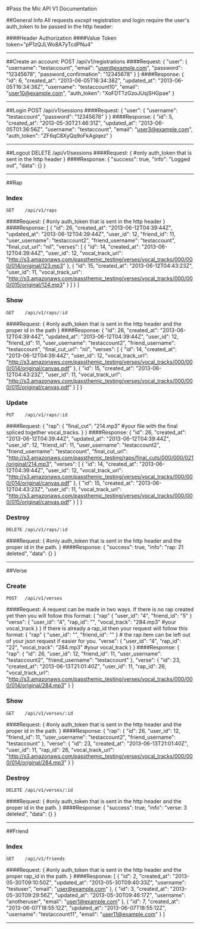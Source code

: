 #Pass the Mic API V1 Documentation

##General Info
All requests *except* registration and login require the user's auth_token to be passed in the http header:

####Header
    Authorization
####Value
    Token token="pP1zQJLWo8A7yTcdPNu4"
****

##Create an account:
    POST   /api/v1/registrations
####Request:
    {
        "user": {
            "username": "testaccount",
            "email": "user@example.com",
            "password": "12345678",
            "password_confirmation": "12345678"
        }
    }
####Response:
    {
        "id": 6,
        "created_at": "2013-06-05T16:34:38Z",
        "updated_at": "2013-06-05T16:34:38Z",
        "username": "testaccount10",
        "email": "user10@example.com",
        "auth_token": "XoFDTTzGzoJUsjSHGpae"
    }
****

##Login
    POST   /api/v1/sessions
####Request:
    {
        "user": {
            "username": "testaccount",
            "password": "12345678"
        }
    }
####Response:
    {
        "id": 5,
        "created_at": "2013-05-30T21:46:31Z",
        "updated_at": "2013-06-05T01:36:56Z",
        "username": "testaccount",
        "email": "user3@example.com",
        "auth_token": "ZF6qC8XyQq9oFkAgiqez"
    }
****

##Logout
    DELETE /api/v1/sessions
####Request:
    {
        #only auth_token that is sent in the http header
    }
####Response:
    {
        "success": true,
        "info": "Logged out",
        "data": {}
    }
****

##Rap
### Index
    GET    /api/v1/raps
####Request:
    {
        #only auth_token that is sent in the http header
    }
####Response:
    [
        {
            "id": 26,
            "created_at": "2013-06-12T04:39:44Z",
            "updated_at": "2013-06-12T04:39:44Z",
            "user_id": 12,
            "friend_id": 11,
            "user_username": "testaccount2",
            "friend_username": "testaccount",
            "final_cut_url": "nil",
            "verses": [
                {
                    "id": 14,
                    "created_at": "2013-06-12T04:39:44Z",
                    "user_id": 12,
                    "vocal_track_url": "http://s3.amazonaws.com/passthemic_testing/verses/vocal_tracks/000/000/014/original/123.mp3"
                },
                {
                    "id": 15,
                    "created_at": "2013-06-12T04:43:23Z",
                    "user_id": 11,
                    "vocal_track_url": "http://s3.amazonaws.com/passthemic_testing/verses/vocal_tracks/000/000/015/original/124.mp3"
                }
            ]
        }
    ]
### Show
    GET    /api/v1/raps/:id
####Request:
    {
        #only auth_token that is sent in the http header and the proper id in the path
    }
####Response:
    {
        "id": 26,
        "created_at": "2013-06-12T04:39:44Z",
        "updated_at": "2013-06-12T04:39:44Z",
        "user_id": 12,
        "friend_id": 11,
        "user_username": "testaccount2",
        "friend_username": "testaccount",
        "final_cut_url": "nil",
        "verses": [
            {
                "id": 14,
                "created_at": "2013-06-12T04:39:44Z",
                "user_id": 12,
                "vocal_track_url": "http://s3.amazonaws.com/passthemic_testing/verses/vocal_tracks/000/000/014/original/canvas.pdf"
            },
            {
                "id": 15,
                "created_at": "2013-06-12T04:43:23Z",
                "user_id": 11,
                "vocal_track_url": "http://s3.amazonaws.com/passthemic_testing/verses/vocal_tracks/000/000/015/original/canvas.pdf"
            }
        ]
    }
### Update
    PUT    /api/v1/raps/:id
####Request:
    {
        "rap": {
            "final_cut": "214.mp3"
            #your file with the final spliced together vocal_tracks.
        }
    }
####Response:
    {
        "id": 26,
        "created_at": "2013-06-12T04:39:44Z",
        "updated_at": "2013-06-12T04:39:44Z",
        "user_id": 12,
        "friend_id": 11,
        "user_username": "testaccount2",
        "friend_username": "testaccount",
        "final_cut_url": "http://s3.amazonaws.com/passthemic_testing/raps/final_cuts/000/000/021/original/214.mp3",
        "verses": [
            {
                "id": 14,
                "created_at": "2013-06-12T04:39:44Z",
                "user_id": 12,
                "vocal_track_url": "http://s3.amazonaws.com/passthemic_testing/verses/vocal_tracks/000/000/014/original/canvas.pdf"
            },
            {
                "id": 15,
                "created_at": "2013-06-12T04:43:23Z",
                "user_id": 11,
                "vocal_track_url": "http://s3.amazonaws.com/passthemic_testing/verses/vocal_tracks/000/000/015/original/canvas.pdf"
            }
        ]
    }
### Destroy
    DELETE /api/v1/raps/:id
####Request:
    {
        #only auth_token that is sent in the http header and the proper id in the path.
    }
####Response:
    {
        "success": true,
        "info": "rap: 21 deleted",
        "data": {}
    }
****


##Verse
### Create
    POST   /api/v1/verses
####Request:
  A request can be made in two ways.  If there is no rap created yet then you will follow this format:
    {
        "rap" {
            "user_id": "4",
            "friend_id": "5"
        }
        "verse": {
            "user_id": "4",
            "rap_id": "",
            "vocal_track": "284.mp3"
            #your vocal_track
        }
    }
  If there is already a rap_id  then your request will follow this format:
        {
            "rap" {
                "user_id": "",
                "friend_id": ""
            }
            # the rap item can be left out of your json request if easier for you.
            "verse": {
                "user_id": "4",
                "rap_id": "22",
                "vocal_track": "284.mp3"
                #your vocal_track
            }
        }
####Response:
    {
        "rap": {
            "id": 26,
            "user_id": 12,
            "friend_id": 11,
            "user_username": "testaccount2",
            "friend_username": "testaccount"
        },
        "verse": {
            "id": 23,
            "created_at": "2013-06-13T21:01:40Z",
            "user_id": 11,
            "rap_id": 26,
            "vocal_track_url": "http://s3.amazonaws.com/passthemic_testing/verses/vocal_tracks/000/000/014/original/284.mp3"
        }
    }
### Show
    GET    /api/v1/verses/:id
####Request:
    {
        #only auth_token that is sent in the http header and the proper id in the path.
    }
####Response:
    {
        "rap": {
            "id": 26,
            "user_id": 12,
            "friend_id": 11,
            "user_username": "testaccount2",
            "friend_username": "testaccount"
        },
        "verse": {
            "id": 23,
            "created_at": "2013-06-13T21:01:40Z",
            "user_id": 11,
            "rap_id": 26,
            "vocal_track_url": "http://s3.amazonaws.com/passthemic_testing/verses/vocal_tracks/000/000/014/original/284.mp3"
        }
    }
### Destroy
    DELETE /api/v1/verses/:id
####Request:
    {
        #only auth_token that is sent in the http header and the proper id in the path.
    }
####Response:
    {
        "success": true,
        "info": "verse: 3 deleted",
        "data": {}
    }

****

##Friend
### Index
    GET    /api/v1/friends
####Request:
    {
        #only auth_token that is sent in the http header and the proper rap_id in the path.
    }
####Response:
    [
        {
            "id": 2,
            "created_at": "2013-05-30T09:10:50Z",
            "updated_at": "2013-05-30T09:40:33Z",
            "username": "testuser",
            "email": "user@example.com"
        },
        {
            "id": 3,
            "created_at": "2013-05-30T09:29:56Z",
            "updated_at": "2013-05-30T09:46:17Z",
            "username": "anotheruser",
            "email": "user1@example.com"
        },
        {
            "id": 7,
            "created_at": "2013-06-07T18:55:12Z",
            "updated_at": "2013-06-07T18:55:12Z",
            "username": "testaccount11",
            "email": "user11@example.com"
        }
    ]

****
